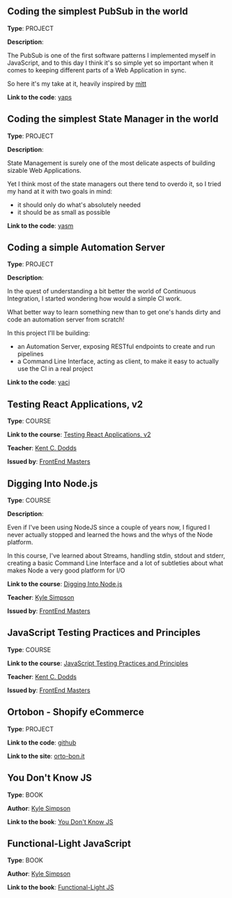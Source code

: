 ## Coding the simplest PubSub in the world

**Type**: PROJECT

**Description**:

The PubSub is one of the first software patterns I implemented myself in JavaScript, and to this day I think it's so simple yet so important when it comes to keeping different parts of a Web Application in sync.

So here it's my take at it, heavily inspired by [mitt](https://github.com/developit/mitt)

**Link to the code**: [yaps](https://github.com/mendaomn/yaps)

## Coding the simplest State Manager in the world

**Type**: PROJECT

**Description**:

State Management is surely one of the most delicate aspects of building sizable Web Applications. 

Yet I think most of the state managers out there tend to overdo it, so I tried my hand at it with two goals in mind:

- it should only do what's absolutely needed
- it should be as small as possible

**Link to the code**: [yasm](https://github.com/mendaomn/yasm)

## Coding a simple Automation Server

**Type**: PROJECT

**Description**:

In the quest of understanding a bit better the world of Continuous Integration, I started wondering how would a simple CI work. 

What better way to learn something new than to get one's hands dirty and code an automation server from scratch!

In this project I'll be building:

 - an Automation Server, exposing RESTful endpoints to create and run pipelines
 - a Command Line Interface, acting as client, to make it easy to actually use the CI in a real project

**Link to the code**: [yaci](https://github.com/mendaomn/yaci)

## Testing React Applications, v2

**Type**: COURSE 

**Link to the course**: [Testing React Applications, v2](https://frontendmasters.com/courses/testing-react/) 

**Teacher**: [Kent C. Dodds](https://kentcdodds.com/)

**Issued by**: [FrontEnd Masters](https://frontendmasters.com)

## Digging Into Node.js

**Type**: COURSE 

**Description**:

Even if I've been using NodeJS since a couple of years now, I figured I never actually stopped and learned the hows and the whys of the Node platform. 

In this course, I've learned about Streams, handling stdin, stdout and stderr, creating a basic Command Line Interface and a lot of subtleties about what makes Node a very good platform for I/O

**Link to the course**: [Digging Into Node.js](https://frontendmasters.com/courses/digging-into-node/)

**Teacher**: [Kyle Simpson](https://github.com/getify)

**Issued by**: [FrontEnd Masters](https://frontendmasters.com)

## JavaScript Testing Practices and Principles

**Type**: COURSE 

**Link to the course**: [JavaScript Testing Practices and Principles](https://frontendmasters.com/courses/testing-practices-principles) 

**Teacher**: [Kent C. Dodds](https://kentcdodds.com/)

**Issued by**: [FrontEnd Masters](https://frontendmasters.com)

## Ortobon - Shopify eCommerce

**Type**: PROJECT

**Link to the code**: [github](https://github.com/mendaomn/Ortobon)

**Link to the site**: [orto-bon.it](http://www.orto-bon.it)

## You Don't Know JS

**Type**: BOOK

**Author**: [Kyle Simpson](https://github.com/getify)

**Link to the book**: [You Don't Know JS](https://github.com/getify/You-Dont-Know-JS) 

## Functional-Light JavaScript

**Type**: BOOK

**Author**: [Kyle Simpson](https://github.com/getify)

**Link to the book**: [Functional-Light JS](https://github.com/getify/Functional-Light-JS) 
